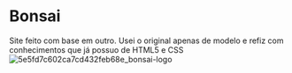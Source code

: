# Bonsai
Site feito com base em outro. Usei o original apenas de modelo e refiz com conhecimentos que já possuo de HTML5 e CSS
![5e5fd7c602ca7cd432feb68e_bonsai-logo](https://github.com/luizleao61/Bonsai/assets/165501414/caa0d863-6414-4b36-b334-163a578c43f0)
